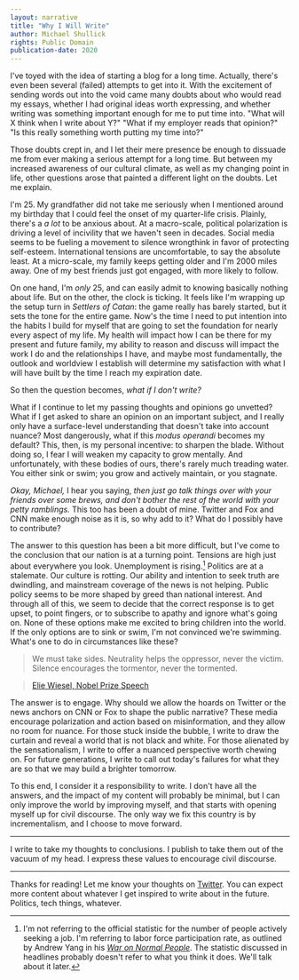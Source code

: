 ```yaml
---
layout: narrative
title: "Why I Will Write"
author: Michael Shullick
rights: Public Domain
publication-date: 2020
---
```


I've toyed with the idea of starting a blog for a long time. Actually, there's even been several (failed) attempts to get into it. With the excitement of sending words out into the void came many doubts about who would read my essays, whether I had original ideas worth expressing, and whether writing was something important enough for me to put time into. "What will X think when I write about Y?" "What if my employer reads that opinion?" "Is this really something worth putting my time into?"

Those doubts crept in, and I let their mere presence be enough to dissuade me from ever making a serious attempt for a long time. But between my increased awareness of our cultural climate, as well as my changing point in life, other questions arose that painted a different light on the doubts. Let me explain.

I'm 25. My grandfather did not take me seriously when I mentioned around my birthday that I could feel the onset of my quarter-life crisis. Plainly, there's a _a lot_ to be anxious about. At a macro-scale, political polarization is driving a level of incivility that we haven't seen in decades. Social media seems to be fueling a movement to silence wrongthink in favor of protecting self-esteem. International tensions are uncomfortable, to say the absolute least. At a micro-scale, my family keeps getting older and I'm 2000 miles away. One of my best friends just got engaged, with more likely to follow.

On one hand, I'm _only_ 25, and can easily admit to knowing basically nothing about life. But on the other, the clock is ticking. It feels like I'm wrapping up the setup turn in _Settlers of Catan_: the game really has barely started, but it sets the tone for the entire game. Now's the time I need to put intention into the habits I build for myself that are going to set the foundation for nearly every aspect of my life. My health will impact how I can be there for my present and future family, my ability to reason and discuss will impact the work I do and the relationships I have, and maybe most fundamentally, the outlook and worldview I establish will determine my satisfaction with what I will have built by the time I reach my expiration date.

So then the question becomes, _what if I don't write?_

What if I continue to let my passing thoughts and opinions go unvetted? What if I get asked to share an opinion on an important subject, and I really only have a surface-level understanding that doesn't take into account nuance?  Most dangerously, what if this _modus operandi_ becomes my default? This, then, is my personal incentive: to sharpen the blade. Without doing so, I fear I will weaken my capacity to grow mentally. And unfortunately, with these bodies of ours, there's rarely much treading water. You either sink or swim; you grow and actively maintain, or you stagnate.

_Okay, Michael,_ I hear you saying, _then just go talk things over with your friends over some brews, and don't bother the rest of the world with your petty ramblings._ This too has been a doubt of mine. Twitter and Fox and CNN make enough noise as it is, so why add to it? What do I possibly have to contribute?

The answer to this question has been a bit more difficult, but I've come to the conclusion that our nation is at a turning point. Tensions are high just about everywhere you look. Unemployment is rising.[^fn1] Politics are at a stalemate. Our culture is rotting. Our ability and intention to seek truth are dwindling, and mainstream coverage of the news is not helping. Public policy seems to be more shaped by greed than national interest. And through all of this, we seem to decide that the correct response is to get upset, to point fingers, or to subscribe to apathy and ignore what's going on. None of these options make me excited to bring children into the world. If the only options are to sink or swim, I'm not convinced we're swimming. What's one to do in circumstances like these?

[^fn1]: I'm not referring to the official statistic for the number of people actively seeking a job. I'm referring to labor force participation rate, as outlined by Andrew Yang in his [_War on Normal People_](https://www.amazon.com/War-Normal-People-Disappearing-Universal-ebook/dp/B075CRY4TZ/ref=sr_1_1?dchild=1&keywords=war+on+normal+people&qid=1600576041&sr=8-1). The statistic discussed in headlines probably doesn't refer to what you think it does. We'll talk about it later.

> We must take sides. Neutrality helps the oppressor, never the victim. Silence encourages the tormentor, never the tormented.

> [Elie Wiesel, Nobel Prize Speech](https://eliewieselfoundation.org/elie-wiesel/nobelprizespeech/)


The answer is to engage. Why should we allow the hoards on Twitter or the news anchors on CNN or Fox to shape the public narrative? These media encourage polarization and action based on misinformation, and they allow no room for nuance. For those stuck inside the bubble, I write to draw the curtain and reveal a world that is not black and white. For those alienated by the sensationalism, I write to offer a nuanced perspective worth chewing on. For future generations, I write to call out today's failures for what they are so that we may build a brighter tomorrow.

To this end, I consider it a responsibility to write. I don't have all the answers, and the impact of my content will probably be minimal, but I can only improve the world by improving myself, and that starts with opening myself up for civil discourse. The only way we fix this country is by incrementalism, and I choose to move forward.

---

I write to take my thoughts to conclusions. I publish to take them out of the vacuum of my head. I express these values to encourage civil discourse.

---

Thanks for reading! Let me know your thoughts on [Twitter](https://twitter.com/splattern). You can expect more content about whatever I get inspired to write about in the future. Politics, tech things, whatever.
